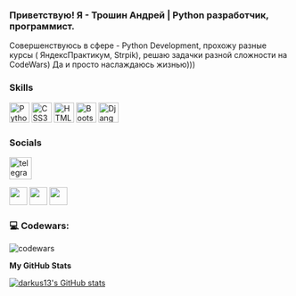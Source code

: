 ### Приветствую! Я - Трошин Андрей | Python разработчик, программист.
Совершенствуюсь в сфере - Python Development, прохожу разные курсы ( ЯндексПрактикум, Strpik), решаю задачки разной сложности на CodeWars)
Да и просто наслаждаюсь жизнью)))

### Skills

<p align="left">
<a href="https://www.python.org/" target="_blank" rel="noreferrer"><img src="https://raw.githubusercontent.com/danielcranney/readme-generator/main/public/icons/skills/python-colored.svg" width="36" height="36" alt="Python" /></a>
<a href="https://www.w3.org/TR/CSS/#css" target="_blank" rel="noreferrer"><img src="https://raw.githubusercontent.com/danielcranney/readme-generator/main/public/icons/skills/css3-colored.svg" width="36" height="36" alt="CSS3" /></a>
<a href="https://developer.mozilla.org/en-US/docs/Glossary/HTML5" target="_blank" rel="noreferrer"><img src="https://raw.githubusercontent.com/danielcranney/readme-generator/main/public/icons/skills/html5-colored.svg" width="36" height="36" alt="HTML5" /></a>
<a href="https://getbootstrap.com/" target="_blank" rel="noreferrer"><img src="https://raw.githubusercontent.com/danielcranney/readme-generator/main/public/icons/skills/bootstrap-colored.svg" width="36" height="36" alt="Bootstrap" /></a>
<a href="https://www.djangoproject.com/" target="_blank" rel="noreferrer"><img src="https://raw.githubusercontent.com/danielcranney/readme-generator/main/public/icons/skills/django-colored.svg" width="36" height="36" alt="Django" /></a>
</p>


### Socials

<a href="https://t.me/darkus13" target="_blank">
      <img src="https://cdn-icons-png.flaticon.com/512/2111/2111646.png" width="40" height="40" alt="telegram group" /></a>
<p align="left"> <a href="https://discord.com/users/darkus#3130" target="_blank" rel="noreferrer"><img src="https://raw.githubusercontent.com/danielcranney/readme-generator/main/public/icons/socials/discord.svg" width="32" height="32" /></a> <a href="https://www.github.com/darkus13" target="_blank" rel="noreferrer"><img src="https://raw.githubusercontent.com/danielcranney/readme-generator/main/public/icons/socials/github.svg" width="32" height="32" /></a> <a href="https://www.stackoverflow.com/users/21139746/andrej-troshin" target="_blank" rel="noreferrer"><img src="https://raw.githubusercontent.com/danielcranney/readme-generator/main/public/icons/socials/stackoverflow.svg" width="32" height="32" /></a></p>

### 💻 Codewars:

![codewars](https://www.codewars.com/users/darkusss13/badges/large)

<b>My GitHub Stats</b>

<a href="http://www.github.com/darkus13"><img src="https://github-readme-stats.vercel.app/api?username=darkus13&show_icons=true&hide=&count_private=true&title_color=0891b2&text_color=ffffff&icon_color=0891b2&bg_color=1c1917&hide_border=true&show_icons=true" alt="darkus13's GitHub stats" /></a>
